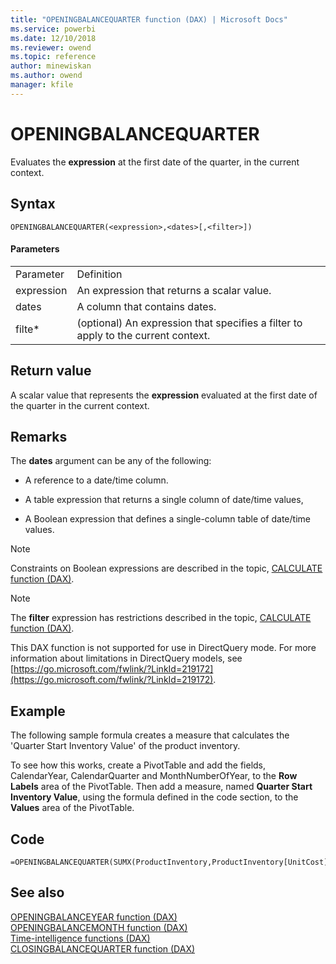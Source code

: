 ```yaml
---
title: "OPENINGBALANCEQUARTER function (DAX) | Microsoft Docs"
ms.service: powerbi 
ms.date: 12/10/2018
ms.reviewer: owend
ms.topic: reference
author: minewiskan
ms.author: owend
manager: kfile
---
```

# OPENINGBALANCEQUARTER
Evaluates the **expression** at the first date of the quarter, in the current context.  
  
## Syntax  
  
```dax
OPENINGBALANCEQUARTER(<expression>,<dates>[,<filter>])  
```
  
#### Parameters  
  
|||  
|-|-|  
|Parameter|Definition|  
|expression|An expression that returns a scalar value.|  
|dates|A column that contains dates.|  
|filte*|(optional) An expression that specifies a filter to apply to the current context.|  
  
## Return value  
A scalar value that represents the **expression** evaluated at the first date of the quarter in the current context.  
  
## Remarks  
The **dates** argument can be any of the following:  
  
-   A reference to a date/time column.  
  
-   A table expression that returns a single column of date/time values,  
  
-   A Boolean expression that defines a single-column table of date/time values.  
  
> [!NOTE]  
> Constraints on Boolean expressions are described in the topic, [CALCULATE function &#40;DAX&#41;](calculate-function-dax.md).  
  
> [!NOTE]  
> The **filter** expression has restrictions described in the topic, [CALCULATE function &#40;DAX&#41;](calculate-function-dax.md).  
>   
> This DAX function is not supported for use in DirectQuery mode. For more information about limitations in DirectQuery models, see  [https://go.microsoft.com/fwlink/?LinkId=219172](https://go.microsoft.com/fwlink/?LinkId=219172).  
  
## Example  
The following sample formula creates a measure that calculates the 'Quarter Start Inventory Value' of the product inventory.  
  
To see how this works, create a PivotTable and add the fields, CalendarYear, CalendarQuarter and MonthNumberOfYear, to the **Row Labels** area of the PivotTable. Then add a measure, named **Quarter Start Inventory Value**, using the formula defined in the code section, to the **Values** area of the PivotTable.  
  
## Code  
  
```dax
=OPENINGBALANCEQUARTER(SUMX(ProductInventory,ProductInventory[UnitCost]*ProductInventory[UnitsBalance]),DateTime[DateKey])  
```
  
## See also  
[OPENINGBALANCEYEAR function &#40;DAX&#41;](openingbalanceyear-function-dax.md)  
[OPENINGBALANCEMONTH function &#40;DAX&#41;](openingbalancemonth-function-dax.md)  
[Time-intelligence functions &#40;DAX&#41;](time-intelligence-functions-dax.md)  
[CLOSINGBALANCEQUARTER function &#40;DAX&#41;](closingbalancequarter-function-dax.md)  
 
  
